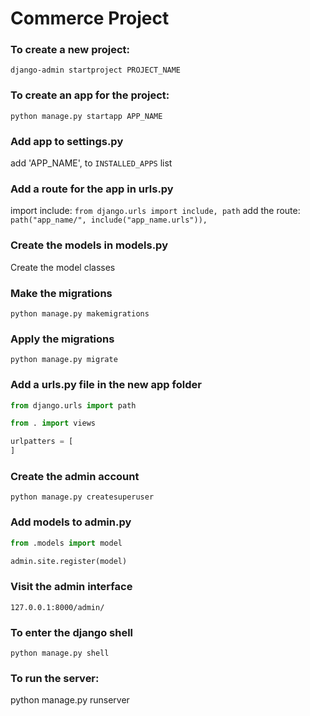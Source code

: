 # Commerce Project

### To create a new project:
`django-admin startproject PROJECT_NAME`

### To create an app for the project:
`python manage.py startapp APP_NAME`

### Add app to settings.py
add 'APP_NAME', to `INSTALLED_APPS` list

### Add a route for the app in urls.py
import include:
`from django.urls import include, path`
add the route:
`path("app_name/", include("app_name.urls")),`

### Create the models in models.py
Create the model classes

### Make the migrations
`python manage.py makemigrations`

### Apply the migrations
`python manage.py migrate`

### Add a urls.py file in the new app folder
```python
from django.urls import path

from . import views

urlpatters = [
]
```

### Create the admin account
`python manage.py createsuperuser`

### Add models to admin.py
```python
from .models import model

admin.site.register(model)
```

### Visit the admin interface
`127.0.0.1:8000/admin/`


### To enter the django shell
`python manage.py shell`

### To run the server:
python manage.py runserver
